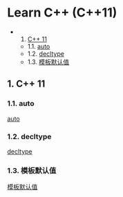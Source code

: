 # Learn C++ (C++11)
<!-- vscode-markdown-toc -->
* 1. [C++ 11](#C11)
	* 1.1. [auto](#auto)
	* 1.2. [decltype](#decltype)
	* 1.3. [模板默认值](#)

<!-- vscode-markdown-toc-config
	numbering=true
	autoSave=true
	/vscode-markdown-toc-config -->
<!-- /vscode-markdown-toc -->


##  1. <a name='C11'></a>C++ 11
###  1.1. <a name='auto'></a>auto
[auto](./main_010_auto.cpp)
###  1.2. <a name='decltype'></a>decltype
[decltype](./main_011_decltype.cpp)
###  1.3. <a name=''></a>模板默认值
[模板默认值](./main_012_template_default_value.cpp)
